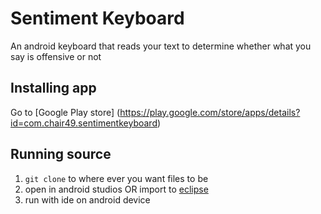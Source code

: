 # Sentiment Keyboard
An android keyboard that reads your text to determine whether what you say is offensive or not
## Installing app
  Go to [Google Play store] (https://play.google.com/store/apps/details?id=com.chair49.sentimentkeyboard)
  
## Running source
  1. `git clone` to where ever you want files to be
  2. open in android studios OR import to [eclipse](http://stackoverflow.com/questions/17481915/how-to-import-android-studio-project-in-eclipse)
  3. run with ide on android device
